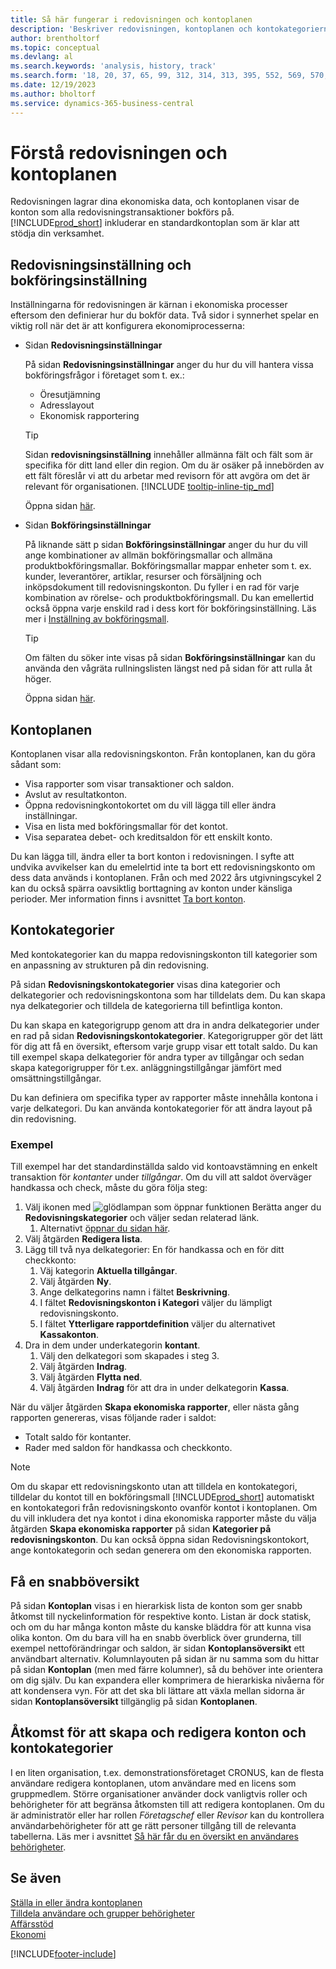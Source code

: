 ```yaml
---
title: Så här fungerar i redovisningen och kontoplanen
description: 'Beskriver redovisningen, kontoplanen och kontokategorierna. På sidan Redovisningsinställningar anger du hur du vill hantera vissa bokföringsfrågor i företaget som t. ex.'
author: brentholtorf
ms.topic: conceptual
ms.devlang: al
ms.search.keywords: 'analysis, history, track'
ms.search.form: '18, 20, 37, 65, 99, 312, 314, 313, 395, 552, 569, 570, 634, 790, 791, 1158'
ms.date: 12/19/2023
ms.author: bholtorf
ms.service: dynamics-365-business-central
---
```

# Förstå redovisningen och kontoplanen

Redovisningen lagrar dina ekonomiska data, och kontoplanen visar de konton som alla redovisningstransaktioner bokförs på. [!INCLUDE[prod_short](includes/prod_short.md)] inkluderar en standardkontoplan som är klar att stödja din verksamhet.

## Redovisningsinställning och bokföringsinställning

Inställningarna för redovisningen är kärnan i ekonomiska processer eftersom den definierar hur du bokför data. Två sidor i synnerhet spelar en viktig roll när det är att konfigurera ekonomiprocesserna:  

* Sidan **Redovisningsinställningar**

  På sidan **Redovisningsinställningar** anger du hur du vill hantera vissa bokföringsfrågor i företaget som t. ex.:  

  * Öresutjämning  
  * Adresslayout  
  * Ekonomisk rapportering

  > [!TIP]
  > Sidan **redovisningsinställning** innehåller allmänna fält och fält som är specifika för ditt land eller din region. Om du är osäker på innebörden av ett fält föreslår vi att du arbetar med revisorn för att avgöra om det är relevant för organisationen. [!INCLUDE [tooltip-inline-tip_md](includes/tooltip-inline-tip_md.md)]  

  Öppna sidan [här](https://businesscentral.dynamics.com/?page=118).
  
* Sidan **Bokföringsinställningar**

  På liknande sätt p sidan **Bokföringsinställningar** anger du hur du vill ange kombinationer av allmän bokföringsmallar och allmäna produktbokföringsmallar. Bokföringsmallar mappar enheter som t. ex. kunder, leverantörer, artiklar, resurser och försäljning och inköpsdokument till redovisningskonton. Du fyller i en rad för varje kombination av rörelse- och produktbokföringsmall. Du kan emellertid också öppna varje enskild rad i dess kort för bokföringsinställning. Läs mer i [Inställning av bokföringsmall](finance-posting-groups.md).  

  > [!TIP]
  > Om fälten du söker inte visas på sidan **Bokföringsinställningar** kan du använda den vågräta rullningslisten längst ned på sidan för att rulla åt höger.  

  Öppna sidan [här](https://businesscentral.dynamics.com/?page=314).

## Kontoplanen

Kontoplanen visar alla redovisningskonton. Från kontoplanen, kan du göra sådant som:  

* Visa rapporter som visar transaktioner och saldon.  
* Avslut av resultatkonton.  
* Öppna redovisningkontokortet om du vill lägga till eller ändra inställningar.  
* Visa en lista med bokföringsmallar för det kontot.
* Visa separatea debet- och kreditsaldon för ett enskilt konto.

Du kan lägga till, ändra eller ta bort konton i redovisningen. I syfte att undvika avvikelser kan du emelelrtid inte ta bort ett redovisningskonto om dess data används i kontoplanen. Från och med 2022 års utgivningscykel 2 kan du också spärra oavsiktlig borttagning av konton under känsliga perioder. Mer information finns i avsnittet [Ta bort konton](finance-setup-chart-accounts.md#delete-accounts).  

## Kontokategorier

Med kontokategorier kan du mappa redovisningskonton till kategorier som en anpassning av strukturen på din redovisning.  

På sidan **Redovisningskontokategorier** visas dina kategorier och delkategorier och redovisningskontona som har tilldelats dem. Du kan skapa nya delkategorier och tilldela de kategorierna till befintliga konton.  

Du kan skapa en kategorigrupp genom att dra in andra delkategorier under en rad på sidan **Redovisningskontokategorier**. Kategorigrupper gör det lätt för dig att få en översikt, eftersom varje grupp visar ett totalt saldo. Du kan till exempel skapa delkategorier för andra typer av tillgångar och sedan skapa kategorigrupper för t.ex. anläggningstillgångar jämfört med omsättningstillgångar.  

Du kan definiera om specifika typer av rapporter måste innehålla kontona i varje delkategori. Du kan använda kontokategorier för att ändra layout på din redovisning.  

### Exempel

Till exempel har det standardinställda saldo vid kontoavstämning en enkelt transaktion för *kontanter* under *tillgångar*. Om du vill att saldot överväger handkassa och check, måste du göra följa steg:

1. Välj ikonen med ![glödlampan som öppnar funktionen Berätta](media/ui-search/search_small.png "Berätta för mig vad du vill göra") anger du **Redovisningskategorier** och väljer sedan relaterad länk.
   1. Alternativt [öppnar du sidan här](https://businesscentral.dynamics.com/?page=790).
2. Välj åtgärden **Redigera lista**.
3. Lägg till två nya delkategorier: En för handkassa och en för ditt checkkonto:
   1. Väj kategorin **Aktuella tillgångar**.
   2. Välj åtgärden **Ny**.
   3. Ange delkategorins namn i fältet **Beskrivning**.
   4. I fältet **Redovisningskonton i Kategori** väljer du lämpligt redovisningskonto.
   5. I fältet **Ytterligare rapportdefinition** väljer du alternativet **Kassakonton**.
4. Dra in dem under underkategorin **kontant**.
   1. Välj den delkategori som skapades i steg 3.
   2. Välj åtgärden **Indrag**.
   3. Välj åtgärden **Flytta ned**.
   4. Välj åtgärden **Indrag** för att dra in under delkategorin **Kassa**.

När du väljer åtgärden **Skapa ekonomiska rapporter**, eller nästa gång rapporten genereras, visas följande rader i saldot:

* Totalt saldo för kontanter.
* Rader med saldon för handkassa och checkkonto.  

> [!NOTE]
> Om du skapar ett redovisningskonto utan att tilldela en kontokategori, tilldelar du kontot till en bokföringsmall [!INCLUDE[prod_short](includes/prod_short.md)] automatiskt en kontokategori från redovisningskonto ovanför kontot i kontoplanen. Om du vill inkludera det nya kontot i dina ekonomiska rapporter måste du välja åtgärden **Skapa ekonomiska rapporter** på sidan **Kategorier på redovisningskonton**. Du kan också öppna sidan Redovisningskontokort, ange kontokategorin och sedan generera om den ekonomiska rapporten.

## Få en snabböversikt

På sidan **Kontoplan** visas i en hierarkisk lista de konton som ger snabb åtkomst till nyckelinformation för respektive konto. Listan är dock statisk, och om du har många konton måste du kanske bläddra för att kunna visa olika konton. Om du bara vill ha en snabb överblick över grunderna, till exempel nettoförändringar och saldon, är sidan **Kontoplansöversikt** ett användbart alternativ. Kolumnlayouten på sidan är nu samma som du hittar på sidan **Kontoplan** (men med färre kolumner), så du behöver inte orientera om dig själv. Du kan expandera eller komprimera de hierarkiska nivåerna för att kondensera vyn. För att det ska bli lättare att växla mellan sidorna är sidan **Kontoplansöversikt** tillgänglig på sidan **Kontoplanen**.

## Åtkomst för att skapa och redigera konton och kontokategorier

I en liten organisation, t.ex. demonstrationsföretaget CRONUS, kan de flesta användare redigera kontoplanen, utom användare med en licens som gruppmedlem. Större organisationer använder dock vanligtvis roller och behörigheter för att begränsa åtkomsten till att redigera kontoplanen. Om du är administratör eller har rollen *Företagschef* eller *Revisor* kan du kontrollera användarbehörigheter för att ge rätt personer tillgång till de relevanta tabellerna. Läs mer i avsnittet [Så här får du en översikt en användares behörigheter](ui-define-granular-permissions.md#to-get-an-overview-of-a-users-permissions).  

## Se även

[Ställa in eller ändra kontoplanen](finance-setup-chart-accounts.md)  
[Tilldela användare och grupper behörigheter](ui-define-granular-permissions.md)  
[Affärsstöd](bi.md)  
[Ekonomi](finance.md)  

[!INCLUDE[footer-include](includes/footer-banner.md)]
